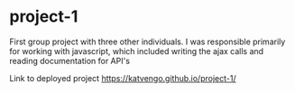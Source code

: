 # project-1

First group project with three other individuals. I was responsible primarily for working with javascript, which included writing the ajax calls and reading documentation for API's

Link to deployed project https://katvengo.github.io/project-1/

